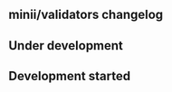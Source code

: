 minii/validators changelog
--------------------------

## Under development


## Development started

